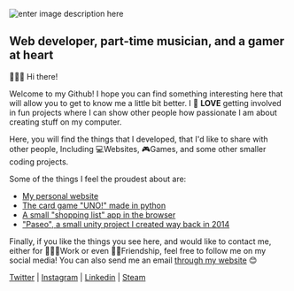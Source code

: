 ![enter image description here](https://res.cloudinary.com/arnaldo10cisne/image/upload/v1629248596/Captura_vzuuca.png)

## Web developer, part-time musician, and a gamer at heart
🙋🏻‍♂️ Hi there!

Welcome to my Github! I hope you can find something interesting here that will allow you to get to know me a little bit better. I 💙 **LOVE** getting involved in fun projects where I can show other people how passionate I am about creating stuff on my computer.

Here, you will find the things that I developed, that I'd like to share with other people, Including 💻Websites, 🎮Games, and some other smaller coding projects.

Some of the things I feel the proudest about are:

 - [My personal website](https://www.arnaldocisneros.com)
 - [The card game "UNO!" made in python](https://github.com/arnaldo10cisne/UNO-in-python-terminal)
 - [A small "shopping list" app in the browser](https://github.com/arnaldo10cisne/SHOPPING_LIST)
 - ["Paseo", a small unity project I created way back in 2014](https://github.com/arnaldo10cisne/Paseo__Unity_game)

Finally, if you like the things you see here, and would like to contact me, either for 👨🏻‍💼Work or even 🙌🏻Friendship, feel free to follow me on my social media! You can also send me an email [through my website](https://www.arnaldocisneros.com/contact) 😊

[Twitter](https://twitter.com/arnaldo10cisne) | [Instagram](https://www.instagram.com/arnaldo10cisne/) | [Linkedin](https://www.linkedin.com/in/arnaldo10cisne/) | [Steam](https://steamcommunity.com/id/arnaldo10cisne)

<!--
**arnaldo10cisne/arnaldo10cisne** is a ✨ _special_ ✨ repository because its `README.md` (this file) appears on your GitHub profile.

Here are some ideas to get you started:

- 🔭 I’m currently working on ...
- 🌱 I’m currently learning ...
- 👯 I’m looking to collaborate on ...
- 🤔 I’m looking for help with ...
- 💬 Ask me about ...
- 📫 How to reach me: ...
- 😄 Pronouns: ...
- ⚡ Fun fact: ...
-->
